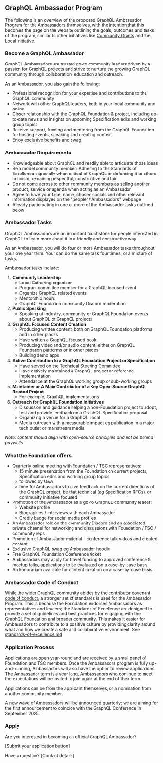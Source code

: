 ## GraphQL Ambassador Program

The following is an overview of the proposed GraphQL Ambassador Program for the Ambassadors themselves, with the intention that this becomes the page on the website outlining the goals, outcomes and tasks of the program; similar to other initiatives like [Community Grants](https://graphql.org/community/foundation/community-grant/) and the [Local Initiative](https://graphql.org/community/foundation/local-initiative/). 

### Become a GraphQL Ambassador

GraphQL Ambassadors are trusted go-to community leaders driven by a passion for GraphQL projects and strive to nurture the growing GraphQL community through collaboration, education and outreach. 

As an Ambassador, you also gain the following: 
* Professional recognition for your expertise and contributions to the GraphQL community
* Network with other GraphQL leaders, both in your local community and online
* Closer relationship with the GraphQL Foundation & project, including up-to-date news and insights on upcoming Specification edits and working group topics 
* Receive support, funding and mentoring from the GraphQL Foundation for hosting events, speaking and creating content
* Enjoy exclusive benefits and swag 

### Ambassador Requirements

* Knowledgeable about GraphQL and readily able to articulate those ideas 
* Be a model community member: Adhering to the Standards of Excellence especially when critical of GraphQL or defending it to others criticism, remaining respectful, constructive and fair 
* Do not come across to other community members as selling another product, service or agenda when acting as an Ambassador
* Agree to have your face, name, chosen socials and other relevant information displayed on the "people"/"Ambassadors" webpage 
* Already participating in one or more of the Ambassador tasks outlined below

### Ambassador Tasks

GraphQL Ambassadors are an important touchstone for people interested in GraphQL to learn more about it in a friendly and constructive way. 

As an Ambassador, you will do four or more Ambassador tasks throughout your one year term. Your can do the same task four times, or a mixture of tasks.

Ambassador tasks include:

1.  **Community Leadership**
    * Local Gathering organizer
    * Program committee member for a GraphQL focused event
    * Organize GraphQL related events
    * Mentorship hours
    * GraphQL Foundation community Discord moderation
1. **Public Speaking**
    * Speaking at industry, community or GraphQL Foundation events about GraphQL or GraphQL projects
1. **GraphQL Focused Content Creation**
    * Producing written content, both on GraphQL Foundation platforms and in other places
    * Have written a GraphQL focused book
    * Producing video and/or audio content, either on GraphQL Foundation platforms or in other places 
    * Building demo apps
1. **Active Contribution to a GraphQL Foundation Project or Specification** 
    * Have served on the Technical Steering Committee
    * Have actively maintained a GraphQL project or reference implementation 
    * Attendance at the GraphQL working group or sub-working groups
1. **Maintainer or A Main Contributor of a Key Open-Source GraphQL Related Project**
    * For example, GraphQL implementations
1. **Outreach for GraphQL Foundation initiatives**
    * Discussion and guidance helping a non-Foundation project to adopt, test and provide feedback on a GraphQL Specification proposal
    * Organizing a venue for a GraphQL Local
    * Media outreach with a measurable impact eg publication in a major tech outlet or mainstream media 

*Note: content should align with open-source principles and not be behind paywalls* 

### What the Foundation offers

* Quarterly online meeting with Foundation / TSC representatives: 
    * 15 minute presentation from the Foundation on current projects, Specification edits and working group topics
    * followed by Q&A  
    * time for Ambassadors to give feedback on the current directions of the GraphQL project, be that technical (eg Specification RFCs), or community initiative focused 
* Promotion of the Ambassador as a go-to GraphQL community leader: 
    * Website profile
    * Biographies / interviews with each Ambassador
    * Credly badge for social media profiles 
* An Ambassador role on the community Discord and an associated private channel for networking and discussions with Foundation / TSC / community reps
* Promotion of Ambassador material - conference talk videos and created content
* Exclusive GraphQL swag eg Ambassador hoodie
* Free GraphQL Foundation Conference ticket
* Ambassadors may apply for travel funding to approved conference & meetup talks, applications to be evaluated on a case-by-case basis
* An honorarium available for content creation on a case-by-case basis

### Ambassador Code of Conduct

While the wider GraphQL community abides by the [contributor covenant code of conduct](https://graphql.org/codeofconduct/), a stronger set of standards is used for the Ambassador Program. This is because the Foundation endorses Ambassadors as representatives and leaders; the Standards of Excellence are designed to provide a set of guidelines and best practices for engaging with the GraphQL Foundation and broader community. This makes it easier for Ambassadors to contribute to a positive culture by providing clarity around what and how we create a safe and collaborative environment. See [standards-of-excellence.md](./standards-of-excellence.md)

### Application Process

Applications are open year-round and are received by a small panel of Foundation and TSC members. Once the Ambassadors program is fully up-and-running, Ambassadors will also have the option to review applications. The Ambassador term is a year long, Ambassadors who continue to meet the expectations will be invited to join again at the end of their term. 

Applications can be from the applicant themselves, or a nomination from another community member. 

A new wave of Ambassadors will be announced quarterly; we are aiming for the first announcement to coincide with the GraphQL Conference in September 2025. 

### Apply 

Are you interested in becoming an official GraphQL Ambassador? 

[Submit your application button]

Have a question? [Contact details]
